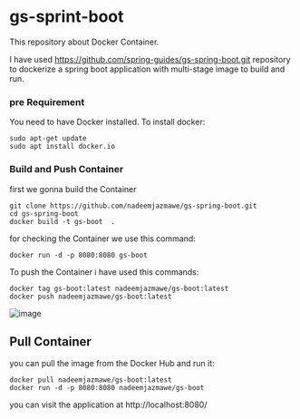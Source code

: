 # gs-sprint-boot

This repository about Docker Container.


I have used  https://github.com/spring-guides/gs-spring-boot.git repository to dockerize a spring boot application with multi-stage image to build and run.



### pre Requirement ###
You need to have Docker installed.
To install docker:
```
sudo apt-get update
sudo apt install docker.io
```

### Build and Push Container ###

first we gonna build the Container
```
git clone https://github.com/nadeemjazmawe/gs-spring-boot.git
cd gs-spring-boot
docker build -t gs-boot  .
```
for checking the Container we use this command:
```
docker run -d -p 8080:8080 gs-boot
```
To push the Container i have used this commands:
```
docker tag gs-boot:latest nadeemjazmawe/gs-boot:latest
docker push nadeemjazmawe/gs-boot:latest
```
![image](https://user-images.githubusercontent.com/44744877/177046434-03975dc9-741c-45e2-89ed-699408bcd26a.png)


## Pull Container ##
you can pull the image from the Docker Hub and run it:
``` 
docker pull nadeemjazmawe/gs-boot:latest
docker run -d -p 8080:8080 nadeemjazmawe/gs-boot
```


you can visit the application at http://localhost:8080/
